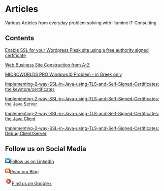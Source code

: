# Articles
Various Articles from everyday problem solving with Illumine IT Consulting.


## Contents

[Enable SSL for your Wordpress Plesk site using a free authority signed certificate](Enable-SSL-for-your-Wordpress-Plesk-site-using-a-free-authority-signed-certificate/Enable-SSL-for-your-Wordpress-Plesk-site-using-a-free-authority-signed-certificate.md)


[Web Business Site Construction from A-Z](Web-Business-Site-Construction-A-Z/Web-Business-Site-Construction-A-Z.md)


[MICROWORLDS PRO Windows10 Problem - in Greek only](MICROWORLDS_PRO_Windows10_Problem/MICROWORLDS_PRO_Microsoft_Windows10_προβλημα_εγκατάστασης.md)


[Implementing-2-way-SSL-in-Java-using-TLS-and-Self-Signed-Certificates: the keystore/certificates](Implementing-2-way-SSL-in-Java-using-TLS-and-Self-Signed-Certificates/part-1-keystore-trustore.md)


[Implementing-2-way-SSL-in-Java-using-TLS-and-Self-Signed-Certificates: the Java Server](Implementing-2-way-SSL-in-Java-using-TLS-and-Self-Signed-Certificates/part-2-the-java-server.md)


[Implementing-2-way-SSL-in-Java-using-TLS-and-Self-Signed-Certificates: the Java Client](Implementing-2-way-SSL-in-Java-using-TLS-and-Self-Signed-Certificates/part-3-the-java-client.md)


[Implementing-2-way-SSL-in-Java-using-TLS-and-Self-Signed-Certificates: Debug Client/Server](Implementing-2-way-SSL-in-Java-using-TLS-and-Self-Signed-Certificates/part-4-test-java-tls-client-server.md)


## Follow us on Social Media
![LinkedIN](img/linkedin.png)[Follow us on LinkedIn](https://www.linkedin.com/company/illumine-it-consulting/)


![Blogspot](img/blogspot.png)[Read our Blog](https://illumineconsulting.blogspot.com/)


![Google+](img/gplus.png)[Find us on Google+](https://plus.google.com/+IllumineGr1/)             



 
